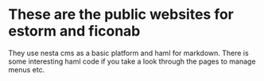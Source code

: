 # These are the public websites for estorm and ficonab
They use nesta cms as a basic platform and haml for markdown.
There is some interesting haml code if you take a look through the pages to manage menus etc.